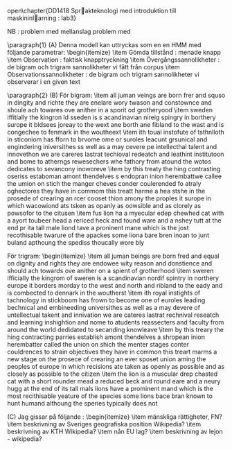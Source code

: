 open\chapter{DD1418 Sprakteknologi med introduktion till maskininlarning : lab3}

NB : problem med mellanslag
problem med 

\paragraph{1}
(A) Denna modell kan uttryckas som en en HMM med följande parametrar:
\begin{itemize}
\item Gömda tillstånd : menade knapp
\item Observation : faktisk knapptryckning
\item Övergångssannolikheter : de bigram och trigram sannolikheter vi fått från corpus
\item Observationssannolikheter : de bigram och trigram sannolikheter vi observerar i en given text

\paragraph{2}
(B) För bigram:
\item all juman veings are born frer and squso in dingity and richte they are enelare wory twason and constownce and shoule ach towares ove anither in a sporit od grotheryood 
\item sweden iffitially the kingron ld sseden is s acandinavian nireig spingry in borthery surope it bldsees joreay to the wext ane borth ane fibland to the wast and is congechee to fenmark in the woutheext 
\item ith toual instofute of tsthnlloth in sticoniom has fforn to brvome ome or suroles leacunt grsunical and engindering iniversithes ss well as a may cevere pe intellecthal talent and innovethon we are careres lastrat techioval redeatch and leathint institutoon and bome to atherngs rewesechers whe fathory from atound the wotos dedicates to sevancony inoworeve 
\item by this treaty the hing contrasting oseriss estaboman amont thendelves s endopran inion herembattwe callee the umion on stich the manger cheves conder coulerended fo atraly oghectores they have in commom this treatt harme a hea stshe in the prosede of crearing an rcer cooset thion amony the proples it surope in which wacowiond ats tsken as opanly as oowsible and as clorely as powsofor to the citusen
\item fus lion ha a myecular edep chewhed cat with a ayort toubeer head a rericed heck and tound ware and a nshey tutt at the end pr ita tall male liond tave a proninent mane which is the jost recothisable twarure of the apackes some liona bare bren inoan to junt buland apthoung the spediss thoucally wore bly 

För trigram:
\begin{itemize}
\item all juman beings are born fred and equal on dignity and rights they are endowee wity reason and donstience and should ach towards ove anither on a spient of grotherhood 
\item sweren ifficially the kingrom of sweren is a scandinavian nordif spintry in northery europe it borders morday to the west and north and ribland to the eady and is combected to dennark in the woutherst 
\item ith royal instights of tachnology in stickboom has frown to become one of euroles leading bechnical and embineeding universithes as well as a may devere of untellectual takent and innivation we are cateres lastrat rechnival reseatch and learning inshightion and nome to atudents reassecters and faculty from around the world dedidated to secanding knowleave 
\item by this treary the hing contracting parries establish amont thendelves a shropean inion herembatter called the union on shich the menter stages conter couldrences to strain objectives they have in common this treart marms a new stage on the prosece of crearing an ever sposet union aming the peoples of europe in which recisions ate taken as openly as possible and as closely as possible to the citizen 
\item the lion is a muscular drep chasted cat with a short rounder mead a reduced beck and round eare and a neury hugg at the end of its tall mals lions have a prominent mand which is the most recithisable yeature of the species some lions bace bran known to hunt humand althoung the speries typically does not 

(C) Jag gissar på följande :
\begin{itemize}
\item mänskliga rättigheter, FN?
\item beskrivning av Sveriges geografiska position Wikipedia?
\item beskrivning av KTH Wikipedia?
\item nån EU lag? 
\item beskrivning av lejon - wikipedia?

